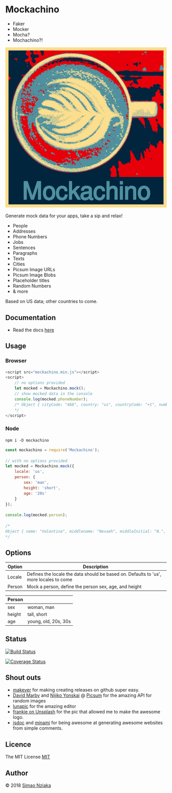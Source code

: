 # Mockachino

- Faker
- Mocker
- Mocha?
- Mochachino?!

![Mockachino logo](./logo.gif)

Generate mock data for your apps, take a sip and relax!

- People
- Addresses
- Phone Numbers
- Jobs
- Sentences
- Paragraphs
- Texts
- Cities
- Picsum Image URLs
- Picsum Image Blobs
- Placeholder titles
- Random Numbers
- & more

Based on US data; other countries to come.

## Documentation

- Read the docs [here](https://verdebydesign.github.io/mockachino/)

## Usage

### Browser

```js
<script src="mockachino.min.js"></script>
<script>
    // no options provided
    let mocked = Mockachino.mock();
    // show mocked data in the console
    console.log(mocked.phoneNumber);
    /* Object { cityCode: "468", country: "us", countryCode: "+1", number: "4687012345", subNumber: "7012345", withAreaCode: "+14687012345" }
    */
</script>
```

### Node

```npm i -D mockachino```

```js
const mockachino = require('Mockachino');

// with no options provided
let mocked = Mockachino.mock({
    locale: 'us',
    person: {
        sex: 'man',
        height: 'short',
        age: '20s'
    }
});

console.log(mocked.person);

/*
Object { name: "Valentina", middlename: "Nevaeh", middleInitial: "N.", lastname: "Adams", initials: "V.A", email: "valentina.adams@hotmail.com", academicTitle:  "Prof.", sex: "woman", age: 23, height: "4.5", … }
*/
```

## Options

| Option | Description |
| --- | --- |
| Locale | Defines the locale the data should be based on. Defaults to 'us', more locales to come |
| Person | Mock a person, define the person sex, age, and height |

|Person||
|--|--|
|sex| woman, man|
|height| tall, short|
|age| young, old, 20s, 30s|

## Status

[![Build Status](https://travis-ci.org/verdebydesign/mockachino.svg?branch=develop)](https://travis-ci.org/verdebydesign/mockachino)

[![Coverage Status](https://coveralls.io/repos/github/verdebydesign/mockachino/badge.svg?branch=develop)](https://coveralls.io/github/verdebydesign/mockachino?branch=develop)

## Shout outs

- [makever](https://www.npmjs.com/package/@verdebydesign/makever) for making creating releases on github super easy.
- [David Marby](https://dmarby.se/) and [Nijiko Yonskai](https://github.com/Nijikokun) @ [Picsum](https://picsum.photos/) for the amazing API for random images
- [lunapic](https://www110.lunapic.com/editor/) for the amazing editor
- [frankie on Unsplash](https://unsplash.com/photos/F_EfOSXh0sI?utm_source=unsplash&utm_medium=referral&utm_content=creditCopyText) for the pic that allowed me to make the awesome logo.
- [jsdoc](https://github.com/jsdoc3/jsdoc) and [minami](https://github.com/Nijikokun/minami) for being awesome at generating awesome websites from simple comments.

## Licence

The MIT License [MIT](https://opensource.org/licenses/MIT)

## Author

&copy; 2018 [Simao Nziaka](https://simaonziaka.com)
